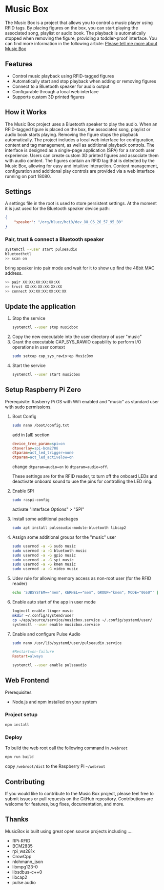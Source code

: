 # Music Box


The Music Box is a project that allows you to control a music player using RFID tags. By placing figures on the box, you can start playing the associated song, playlist or audio book. The playback is automatically stopped when removing the figure, providing a toddler-proof interface. You can find more information in the following article: [Please tell me more about Music Box](https://ptmm.de/about/musicbox)

## Features

* Control music playback using RFID-tagged figures
* Automatically start and stop playback when adding or removing figures
* Connect to a Bluetooth speaker for audio output
* Configurable through a local web interface
* Supports custom 3D printed figures

## How it Works
The Music Box project uses a Bluetooth speaker to play the audio. When an RFID-tagged figure is placed on the box, the associated song, playlist or audio book starts playing. Removing the figure stops the playback automatically. The project includes a local web interface for configuration, content and tag management, as well as additional playback controls. The interface is designed as a single-page application (SPA) for a smooth user experience. Users can create custom 3D printed figures and associate them with audio content. The figures contain an RFID tag that is detected by the Music Box, allowing for easy and intuitive interaction.
Content management, configuration and additional play controls are provided via a web interface running on port 18080.

## Settings 

A settings file in the root is used to store persistent settings. At the moment it is just used for the Bluetooth speaker device path:

```json
{
    "speaker": "/org/bluez/hci0/dev_88_C6_26_57_95_B9"
}
```

### Pair, trust & connect a Bluetooth speaker

```sh
systemctl --user start pulseaudio
bluetoothctl
>> scan on
```

bring speaker into pair mode and wait for it to show up
find the 48bit MAC address.

```sh
>> pair XX:XX:XX:XX:XX:XX
>> trust XX:XX:XX:XX:XX:XX
>> connect XX:XX:XX:XX:XX:XX
```

## Update the application

1. Stop the service
   ```sh
   systemctl --user stop musicbox
   ```
2. Copy the new executable into the user directory of user "music"
3. Grant the executable CAP_SYS_RAWIO capability to perform I/O operations in user context
   ```sh
   sudo setcap cap_sys_rawio+ep MusicBox
   ```
4. Start the service
   ```sh
   systemctl --user start musicbox
   ```

## Setup Raspberry Pi Zero

Prerequisite: Rasberry Pi OS with Wifi enabled and "music" as standard user with sudo permissions.

1. Boot Config
    ```sh
    sudo nano /boot/config.txt
    ```
    add in [all] section
    ```ini
    device_tree_param=spi=on
    dtoverlay=spi-bcm2708
    dtparam=act_led_trigger=none
    dtparam=act_led_activelow=on    
    ```
    change  ```dtparam=audio=on``` to ```dtparam=audio=off```.
    
    These settings are for the RFID reader, to turn off the onboard LEDs and deactivate onboard sound to use the pins for controlling the LED ring.
2. Enable SPI
    ```sh
    sudo raspi-config
    ```
    activate "Interface Options" > "SPI"
3. Install some additional packages
   ```sh
   sudo apt install pulseaudio-module-bluetooth libcap2
   ```
4. Assign some additional groups for the "music" user
   ```sh
   sudo usermod -a -G sudo music
   sudo usermod -a -G bluetooth music
   sudo usermod -a -G gpio music
   sudo usermod -a -G spi music
   sudo usermod -a -G kmem music
   sudo usermod -a -G video music   
   ```
5. Udev rule for allowing memory access as non-root user (for the RFID reader)
   ```sh
   echo 'SUBSYSTEM=="mem", KERNEL=="mem", GROUP="kmem", MODE="0660"' | sudo tee /etc/udev/rules.d/98-mem.rules
   ```
6. Enable auto start of the app in user mode
   ```sh
   loginctl enable-linger music
   mkdir ~/.config/systemd/user
   cp ~/app/source/service/musicbox.service ~/.config/systemd/user/
   systemctl --user enable musicbox.service
   ```
7. Enable and configure Pulse Audio
   ```sh
   sudo nano /usr/lib/systemd/user/pulseaudio.service
   ```
   ```ini
   #Restart=on-failure
   Restart=always
   ```
   ```sh
   systemctl --user enable pulseaudio
   ```

## Web Frontend

Prerequisites
* Node.js and npm installed on your system


### Project setup
```sh
npm install
```

### Deploy
To build the web root call the following command in ```/webroot```
```sh
npm run build
```

copy ```/webroot/dist``` to the Raspberry Pi ```~/webroot```

## Contributing
If you would like to contribute to the Music Box project, please feel free to submit issues or pull requests on the GitHub repository. Contributions are welcome for features, bug fixes, documentation, and more.


## Thanks 
MusicBox is built using great open source projects including ....

* RPi-RFID
* BCM2835
* rpi_ws281x 
* CrowCpp
* nlohmann_json
* libmpg123-0 
* libsdbus-c++0 
* libcap2
* pulse audio